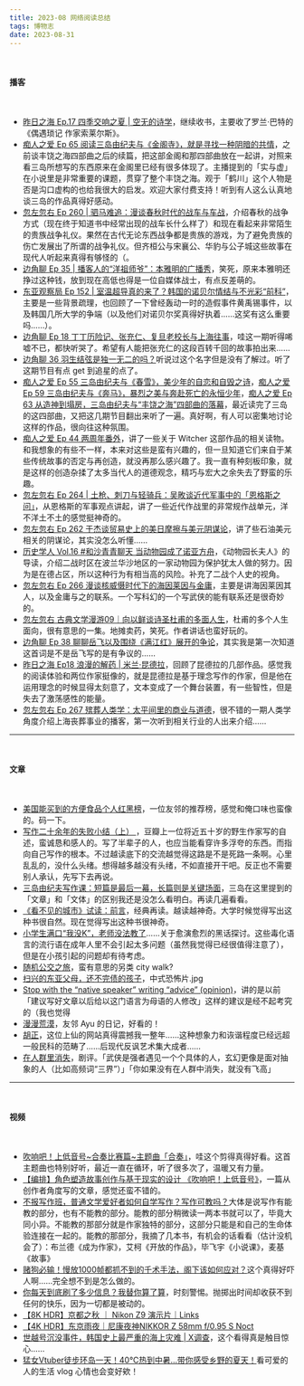 ```yaml
---
title: 2023-08 网络阅读总结
tags: 博物志
date: 2023-08-31
---
```


<br/>

#### 播客

<br/>

- [昨日之海 Ep.17 四季交响之夏 | 空无的诗学](https://www.xiaoyuzhoufm.com/episode/64bd0ba0d0844ea812509f5b)，继续收书，主要收了罗兰·巴特的《偶遇琐记 作家索莱尔斯》。
- [痴人之爱 Ep 65 阅读三岛由纪夫与《金阁寺》，就是寻找一种阴暗的共情](https://www.xiaoyuzhoufm.com/episode/64c9028b99e1e7669e9454b1)，之前谈丰饶之海四部曲之后的续篇，把这部金阁和那四部曲放在一起讲，对照来看三岛所想写的东西原来在金阁里已经有很多体现了。主播提到的「实与虚」在小说里是非常重要的课题，贯穿了整个丰饶之海。观于「鹤川」这个人物是否是沟口虚构的也给我很大的启发。欢迎大家付费支持！听到有人这么认真地谈三岛的作品真得好感动。
- [忽左忽右 Ep 260 | 驷马难追：漫谈春秋时代的战车与车战](https://podcasts.apple.com/us/podcast/260-%E9%A9%B7%E9%A9%AC%E9%9A%BE%E8%BF%BD-%E6%BC%AB%E8%B0%88%E6%98%A5%E7%A7%8B%E6%97%B6%E4%BB%A3%E7%9A%84%E6%88%98%E8%BD%A6%E4%B8%8E%E8%BD%A6%E6%88%98/id1493503146?i=1000623038248)，介绍春秋的战争方式（现在终于知道书中经常出现的战车长什么样了）和现在看起来非常陌生的贵族战争礼仪。果然在古代无论东西战争都是贵族的游戏，为了避免贵族的伤亡发展出了所谓的战争礼仪。但齐桓公与宋襄公、华豹与公子城这些故事在现代人听起来真得有够怪的（。
- [边角聊 Ep 35 | 播客人的“洋祖师爷”：本雅明的广播秀](https://leftovertalk.fm/35)，笑死，原来本雅明还挣过这种钱，放到现在高低也得是一位自媒体战士，有点反差萌的。
- [东亚观察局 Ep 152 | 室温超导真的来了？韩国的诺贝尔情结与不光彩“前科”](https://podcasts.apple.com/us/podcast/152-%E5%AE%A4%E6%B8%A9%E8%B6%85%E5%AF%BC%E7%9C%9F%E7%9A%84%E6%9D%A5%E4%BA%86-%E9%9F%A9%E5%9B%BD%E7%9A%84%E8%AF%BA%E8%B4%9D%E5%B0%94%E6%83%85%E7%BB%93%E4%B8%8E%E4%B8%8D%E5%85%89%E5%BD%A9-%E5%89%8D%E7%A7%91/id1508293790?i=1000623362931)，主要是一些背景疏理，也回顾了一下曾经轰动一时的造假事件黄禹锡事件，以及韩国几所大学的争端（以及他们对诺贝尔奖真得好执着……这奖有这么重要吗……）。
- [边角聊 Ep 18 丁丁历险记、张充仁、复旦老校长与上海往事](https://leftovertalk.fm/18)，哇这一期听得唏嘘不已，都快听哭了。希望有人能把张充仁的这段百转千回的故事拍出来……
- [边角聊 36 羽生结弦是独一无二的吗？](https://leftovertalk.fm/36)听说过这个名字但是没有了解过。听了这期节目有点 get 到追星的点了。
- [痴人之爱 Ep 55 三岛由纪夫与《春雪》，美少年的自恋和自毁之诗](https://www.xiaoyuzhoufm.com/episode/637aba217c438ba7403036d8)，[痴人之爱 Ep 59 三岛由纪夫与《奔马》，暴烈之美与奔赴死亡的永恒少年](https://www.xiaoyuzhoufm.com/episode/63f6a6ac8b99a98f72241a69)，[痴人之爱 Ep 63 从造神到塌房，三岛由纪夫与“丰饶之海”四部曲的落幕](https://www.xiaoyuzhoufm.com/episode/6487c48633a36b0d42381ad7)，最近读完了三岛的这四部曲，又把这几期节目翻出来听了一遍。真好啊，有人可以密集地讨论这样的作品，很向往这种氛围。
- [痴人之爱 Ep 44 两周年番外](https://www.xiaoyuzhoufm.com/episode/62a1906e739b8c292bfd2c0b)，讲了一些关于 Witcher 这部作品的相关读物。和我想象的有些不一样，本来对这些是蛮有兴趣的，但一旦知道它们来自于某些传统故事的否定与再创造，就没再那么感兴趣了。我一直有种刻板印象，就是这样的创造杂揉了太多当代人的道德观念，精巧与宏大之余失去了野蛮的乐趣。
- [忽左忽右 Ep 264 | 土枪、刺刀与轻骑兵：吴畋谈近代军事中的「恩格斯之问」](https://podcasts.apple.com/us/podcast/264-%E5%9C%9F%E6%9E%AA-%E5%88%BA%E5%88%80%E4%B8%8E%E8%BD%BB%E9%AA%91%E5%85%B5-%E5%90%B4%E7%95%8B%E8%B0%88%E8%BF%91%E4%BB%A3%E5%86%9B%E4%BA%8B%E4%B8%AD%E7%9A%84-%E6%81%A9%E6%A0%BC%E6%96%AF%E4%B9%8B%E9%97%AE/id1493503146?i=1000624503253)，从恩格斯的军事观点讲起，讲了一些近代作战里的非常规作战单元，洋不洋土不土的感觉挺神奇的。
- [忽左忽右 Ep 262 于杰谈贸易史上的美日摩擦与美元阴谋论](https://podcasts.apple.com/us/podcast/262-%E4%BA%8E%E6%9D%B0%E8%B0%88%E8%B4%B8%E6%98%93%E5%8F%B2%E4%B8%8A%E7%9A%84%E7%BE%8E%E6%97%A5%E6%91%A9%E6%93%A6%E4%B8%8E%E7%BE%8E%E5%85%83%E9%98%B4%E8%B0%8B%E8%AE%BA/id1493503146?i=1000623789763)，讲了些石油美元相关的阴谋论，其实没怎么听懂……
- [历史学人 Vol.16 #和沙青青聊天 当动物园成了诺亚方舟](https://www.xiaoyuzhoufm.com/episode/64b13ca2d0844ea8129b0970)，《动物园长夫人》的导读，介绍二战时区在波兰华沙地区的一家动物园为保护犹太人做的努力。因为是在德占区，所以这种行为有相当高的风险。补充了二战个人史的视角。
- [忽左忽右 Ep 266 漫谈核威慑时代下的海因莱因与金庸](https://podcasts.apple.com/us/podcast/266-%E6%BC%AB%E8%B0%88%E6%A0%B8%E5%A8%81%E6%85%91%E6%97%B6%E4%BB%A3%E4%B8%8B%E7%9A%84%E6%B5%B7%E5%9B%A0%E8%8E%B1%E5%9B%A0%E4%B8%8E%E9%87%91%E5%BA%B8/id1493503146?i=1000625250452)，主要是讲海因莱因其人，以及金庸与之的联系。一个写科幻的一个写武侠的能有联系还是很奇妙的。
- [忽左忽右 古典文学漫游09｜向以鲜谈诗圣杜甫的多面人生](https://podcasts.apple.com/tw/podcast/%E5%8F%A4%E5%85%B8%E6%96%87%E5%AD%A6%E6%BC%AB%E6%B8%B809-%E5%90%91%E4%BB%A5%E9%B2%9C%E8%B0%88%E8%AF%97%E5%9C%A3%E6%9D%9C%E7%94%AB%E7%9A%84%E5%A4%9A%E9%9D%A2%E4%BA%BA%E7%94%9F/id1493503146?i=1000625657153)，杜甫的多个人生面向，很有意思的一集。地摊卖药，笑死。作者讲话也蛮好玩的。
- [边角聊 Ep 38 聊聊岳飞以及围绕《满江红》展开的争论](https://leftovertalk.fm/38)，其实我是第一次知道这首词是不是岳飞写的是有争议的……
- [昨日之海 Ep18 浪漫的解药 | 米兰·昆德拉](https://podcasts.apple.com/cn/podcast/ep-18-%E6%B5%AA%E6%BC%AB%E7%9A%84%E8%A7%A3%E8%8D%AF-%E7%B1%B3%E5%85%B0-%E6%98%86%E5%BE%B7%E6%8B%89/id1627387658?i=1000625817719)，回顾了昆德拉的几部作品。感觉我的阅读体验和两位作家挺像的，就是昆德拉是基于理念写作的作家，但是他在运用理念的时候显得太刻意了，文本变成了一个舞台装置，有一些智性，但是失去了激荡感性的能量。
- [忽左忽右 Ep 267 殡葬人类学：太平间里的商业与道德](https://www.xiaoyuzhoufm.com/episode/64edc4f948f0d56dcefd48fa)，很不错的一期人类学角度介绍上海丧葬事业的播客，第一次听到相关行业的人出来介绍……



---

<br/>

#### 文章

<br/>

- [美国能买到的方便食品个人红黑榜](https://blog.douchi.space/instant-food-ranking/#gsc.tab=0)，一位友邻的推荐榜，感觉和俺口味也蛮像的。码一下。
- [写作二十余年的失败小结（上） ](https://www.douban.com/group/topic/292782047/?_i=1558214Fuj_pmM)，豆瓣上一位将近五十岁的野生作家写的自述，蛮诚恳和感人的。写了半辈子的人，也应当能看穿许多浮夸的东西。而指向自己写作的根本。不过越读底下的交流越觉得这路是不是死路一条啊。心里乱乱的，没什么头绪。想得越多越没有头绪，不如直接开干吧。反正也不需要别人承认，先写下去再说。
- [三岛由纪夫写作课：短篇是最后一幕，长篇则是关键场面](https://www.thepaper.cn/newsDetail_forward_13898412)，三岛在这里提到的「文章」和「文体」的区别我还是没怎么看明白。再读几遍看看。
- [《看不见的城市》试读：前言](https://book.douban.com/reading/17546246/)，经典再读。越读越神奇。大学时候觉得写出这种书很自然。现在觉得写出这种书很神奇。
- [小学生满口“我没K”，老师没法教了](https://mp.weixin.qq.com/s/Cof8AAL1ztrdLzSkEHg9eQ)……关于愈演愈烈的黑话探讨。这些毒化语言的流行语在成年人里不会引起太多问题（虽然我觉得已经很值得注意了），但是在小孩引起的问题却有待考虑。
- [随机公交之旅](https://nano.ac/posts/b56e5c40/)，蛮有意思的另类 city walk?
- [扫兴的东亚父母，还不完债的孩子](https://mp.weixin.qq.com/s/H7-iXq8s7t5jF2CDFcEPsQ)，中式恐怖片.jpg
- [Stop with the “native speaker” writing “advice” (opinion)](https://www.insidehighered.com/opinion/views/2023/08/18/stop-native-speaker-writing-advice-opinion)，讲的是以前「建议写好文章以后给以这门语言为母语的人修改」这样的建议是经不起考究的（我也觉得
- [漫漫荒漠](https://ayu.land/flow/desert)，友邻 Ayu 的日记，好看的！
- [胡正](http://huzheng.org/)，这位上仙的网站真得震撼我一整年……这种想象力和诙谐程度已经远超一般民科的范畴了……后现代反讽艺术集大成者……
- [在人群里消失](https://mp.weixin.qq.com/s/V0g-PNmiNRrP015JYEUCwQ)，剧评。「武侠是强者遇见一个个具体的人，玄幻更像是面对抽象的人（比如高频词“三界”）」「你如果没有在人群中消失，就没有飞高」



---

<br/>

#### 视频

<br/>

- [吹响吧！上低音号~合奏比赛篇~主题曲「合奏」](https://www.bilibili.com/video/BV1iP41167jJ/)，哇这个剪得真得好看。这首主题曲也特别好听，最近一直在循环，听了很多次了，温暖又有力量。
- [【编排】角色塑造故事创作与基于现实的设计 《吹响吧！上低音号》](https://www.bilibili.com/video/BV1kc411c7cS/)，一篇从创作者角度写的文章，感觉还蛮不错的。
- [不报写作班，普通文学爱好者如何自学写作？写作可教吗？](https://www.bilibili.com/video/BV1BR4y1o7HL/)大体是说写作有能教的部分，也有不能教的部分。能教的部分稍微读一两本书就可以了，毕竟大同小异。不能教的那部分就是作家独特的部分，这部分只能是和自己的生命体验连接在一起的。能教的那部分，我摘了几本书，有机会的话看看（估计没机会了）：布兰德《成为作家》，艾柯《开放的作品》，毕飞宇《小说课》，麦基《故事》
- [赌狗必输！慢放1000帧都抓不到的千术手法，阁下该如何应对？](https://www.bilibili.com/video/BV13u411J7Zn/)这个真得好吓人啊……完全想不到是怎么做的。
- [你每天到底刷了多少信息？我替你算了算](https://www.bilibili.com/video/BV1eK4y1A7WX/)，时刻警惕。抛掷出时间却收获不到任何的快乐，因为一切都是被动的。
- [【8K HDR】京都之秋 ｜ Nikon Z9 演示片｜Links](https://www.youtube.com/watch?v=j4TrgmygqZM)
- [【4K HDR】东京雨夜｜尼康夜神NIKKOR Z 58mm f/0.95 S Noct](https://www.youtube.com/watch?v=9pP0pIgP2kE)
- [世越号沉没事件，韩国史上最严重的海上灾难 | X调查](https://www.bilibili.com/video/BV1T94y1y7FD/)，这个看得真是触目惊心……
- [猛女Vtuber徒步环岛一天！40℃热到中暑...带你感受乡野的夏天！](https://www.bilibili.com/video/BV1bN411h7Eo/)看可爱的人的生活 vlog 心情也会变好欸！